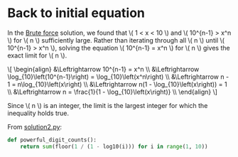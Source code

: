 # Back to initial equation

In the [Brute force](./solution1.md) solution, we found that \\( 1 < x < 10 \\) and \\( 10^{n-1} > x^n \\) for \\( n \\) sufficiently large.
Rather than iterating through all \\( n \\) until \\( 10^{n-1} > x^n \\), solving the equation \\( 10^{n-1} = x^n \\) for \\( n \\) gives the exact limit for \\( n \\).

\\[
\begin{align}
&\Leftrightarrow 10^{n-1} = x^n \\\\
&\Leftrightarrow \log_{10}\left(10^{n-1}\right) = \log_{10}\left(x^n\right) \\\\
&\Leftrightarrow n - 1 = n\log_{10}\left(x\right) \\\\
&\Leftrightarrow n(1 - \log_{10}\left(x\right)) = 1 \\\\
&\Leftrightarrow n = \frac{1}{1 - \log_{10}\left(x\right)} \\\\
\end{align}
\\]

Since \\( n \\) is an integer, the limit is the largest integer for which the inequality holds true.

From [solution2.py](https://github.com/TurtleSmoke/Project-Euler/blob/main/problems/problem_0063/solution2.py):

```python
def powerful_digit_counts():
    return sum(floor(1 / (1 - log10(i))) for i in range(1, 10))
```
